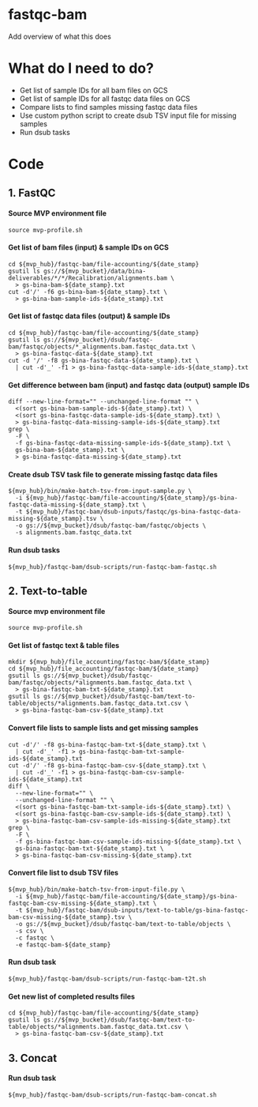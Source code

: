 # fastqc-bam
Add overview of what this does

# What do I need to do?
- Get list of sample IDs for all bam files on GCS
- Get list of sample IDs for all fastqc data files on GCS
- Compare lists to find samples missing fastqc data files
- Use custom python script to create dsub TSV input file for missing samples
- Run dsub tasks

# Code
## 1. FastQC

#### Source MVP environment file
```
source mvp-profile.sh
```

#### Get list of bam files (input) & sample IDs on GCS

```
cd ${mvp_hub}/fastqc-bam/file-accounting/${date_stamp}
gsutil ls gs://${mvp_bucket}/data/bina-deliverables/*/*/Recalibration/alignments.bam \
  > gs-bina-bam-${date_stamp}.txt
cut -d'/' -f6 gs-bina-bam-${date_stamp}.txt \
  > gs-bina-bam-sample-ids-${date_stamp}.txt
```

#### Get list of fastqc data files (output) & sample IDs

```
cd ${mvp_hub}/fastqc-bam/file-accounting/${date_stamp}
gsutil ls gs://${mvp_bucket}/dsub/fastqc-bam/fastqc/objects/*_alignments.bam.fastqc_data.txt \
  > gs-bina-fastqc-data-${date_stamp}.txt
cut -d '/' -f8 gs-bina-fastqc-data-${date_stamp}.txt \
  | cut -d'_' -f1 > gs-bina-fastqc-data-sample-ids-${date_stamp}.txt
```

#### Get difference between bam (input) and fastqc data (output) sample IDs
```
diff --new-line-format="" --unchanged-line-format "" \
  <(sort gs-bina-bam-sample-ids-${date_stamp}.txt) \
  <(sort gs-bina-fastqc-data-sample-ids-${date_stamp}.txt) \
  > gs-bina-fastqc-data-missing-sample-ids-${date_stamp}.txt
grep \
  -F \
  -f gs-bina-fastqc-data-missing-sample-ids-${date_stamp}.txt \
  gs-bina-bam-${date_stamp}.txt \
  > gs-bina-fastqc-data-missing-${date_stamp}.txt
```

#### Create dsub TSV task file to generate missing fastqc data files

```
${mvp_hub}/bin/make-batch-tsv-from-input-sample.py \
  -i ${mvp_hub}/fastqc-bam/file-accounting/${date_stamp}/gs-bina-fastqc-data-missing-${date_stamp}.txt \
  -t ${mvp_hub}/fastqc-bam/dsub-inputs/fastqc/gs-bina-fastqc-data-missing-${date_stamp}.tsv \
  -o gs://${mvp_bucket}/dsub/fastqc-bam/fastqc/objects \
  -s alignments.bam.fastqc_data.txt
```

#### Run dsub tasks

```
${mvp_hub}/fastqc-bam/dsub-scripts/run-fastqc-bam-fastqc.sh
```

## 2. Text-to-table

#### Source mvp environment file
```
source mvp-profile.sh
```

#### Get list of fastqc text & table files
```
mkdir ${mvp_hub}/file_accounting/fastqc-bam/${date_stamp}
cd ${mvp_hub}/file_accounting/fastqc-bam/${date_stamp}
gsutil ls gs://${mvp_bucket}/dsub/fastqc-bam/fastqc/objects/*alignments.bam.fastqc_data.txt \
  > gs-bina-fastqc-bam-txt-${date_stamp}.txt
gsutil ls gs://${mvp_bucket}/dsub/fastqc-bam/text-to-table/objects/*alignments.bam.fastqc_data.txt.csv \
  > gs-bina-fastqc-bam-csv-${date_stamp}.txt
```


#### Convert file lists to sample lists and get missing samples
```
cut -d'/' -f8 gs-bina-fastqc-bam-txt-${date_stamp}.txt \
  | cut -d'_' -f1 > gs-bina-fastqc-bam-txt-sample-ids-${date_stamp}.txt
cut -d'/' -f8 gs-bina-fastqc-bam-csv-${date_stamp}.txt \
  | cut -d'_' -f1 > gs-bina-fastqc-bam-csv-sample-ids-${date_stamp}.txt
diff \
  --new-line-format="" \
  --unchanged-line-format "" \
  <(sort gs-bina-fastqc-bam-txt-sample-ids-${date_stamp}.txt) \
  <(sort gs-bina-fastqc-bam-csv-sample-ids-${date_stamp}.txt) \
  > gs-bina-fastqc-bam-csv-sample-ids-missing-${date_stamp}.txt
grep \
  -F \
  -f gs-bina-fastqc-bam-csv-sample-ids-missing-${date_stamp}.txt \
  gs-bina-fastqc-bam-txt-${date_stamp}.txt \
  > gs-bina-fastqc-bam-csv-missing-${date_stamp}.txt
````

#### Convert file list to dsub TSV files
```
${mvp_hub}/bin/make-batch-tsv-from-input-file.py \
  -i ${mvp_hub}/fastqc-bam/file-accounting/${date_stamp}/gs-bina-fastqc-bam-csv-missing-${date_stamp}.txt \
  -t ${mvp_hub}/fastqc-bam/dsub-inputs/text-to-table/gs-bina-fastqc-bam-csv-missing-${date_stamp}.tsv \
  -o gs://${mvp_bucket}/dsub/fastqc-bam/text-to-table/objects \
  -s csv \
  -c fastqc \
  -e fastqc-bam-${date_stamp}
```

#### Run dsub task
```
${mvp_hub}/fastqc-bam/dsub-scripts/run-fastqc-bam-t2t.sh
```

#### Get new list of completed results files
```
cd ${mvp_hub}/fastqc-bam/file-accounting/${date_stamp}
gsutil ls gs://${mvp_bucket}/dsub/fastqc-bam/text-to-table/objects/*alignments.bam.fastqc_data.txt.csv \
  > gs-bina-fastqc-bam-csv-${date_stamp}.txt
```

## 3. Concat

#### Run dsub task
```
${mvp_hub}/fastqc-bam/dsub-scripts/run-fastqc-bam-concat.sh
```
